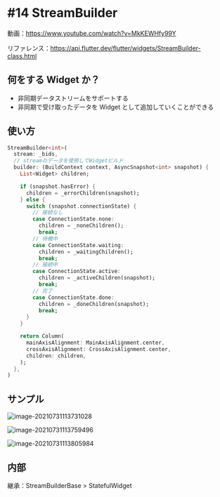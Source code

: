 # #14 StreamBuilder

動画：https://www.youtube.com/watch?v=MkKEWHfy99Y

リファレンス：https://api.flutter.dev/flutter/widgets/StreamBuilder-class.html

## 何をする Widget か？

- 非同期データストリームをサポートする
- 非同期で受け取ったデータを Widget として追加していくことができる

## 使い方

```dart
StreamBuilder<int>(
  stream: _bids,
  // streamのデータを使用してWidgetビルド
  builder: (BuildContext context, AsyncSnapshot<int> snapshot) {
    List<Widget> children;

    if (snapshot.hasError) {
      children = _errorChildren(snapshot);
    } else {
      switch (snapshot.connectionState) {
        // 接続なし
        case ConnectionState.none:
          children = _noneChildren();
          break;
        // 待機中
        case ConnectionState.waiting:
          children = _waitingChildren();
          break;
        // 接続中
        case ConnectionState.active:
          children = _activeChildren(snapshot);
          break;
        // 完了
        case ConnectionState.done:
          children = _doneChildren(snapshot);
          break;
      }
    }

    return Column(
      mainAxisAlignment: MainAxisAlignment.center,
      crossAxisAlignment: CrossAxisAlignment.center,
      children: children,
    );
  },
)
```

## サンプル

![image-20210731113731028](img/%2314_StreamBuilder/image-20210731113731028.png)

![image-20210731113759496](img/%2314_StreamBuilder/image-20210731113759496.png)

![image-20210731113805984](img/%2314_StreamBuilder/image-20210731113805984.png)

## 内部

継承：StreamBuilderBase > StatefulWidget
